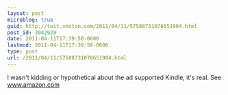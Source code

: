 ```yaml
---
layout: post
microblog: true
guid: http://twit.vmstan.com/2011/04/11/57588731078651904.html
post_id: 3042928
date: 2011-04-11T17:39:58-0600
lastmod: 2011-04-11T17:39:58-0600
type: post
url: /2011/04/11/57588731078651904.html
---
```

I wasn't kidding or hypothetical about the ad supported Kindle, it's real. See www.amazon.com

